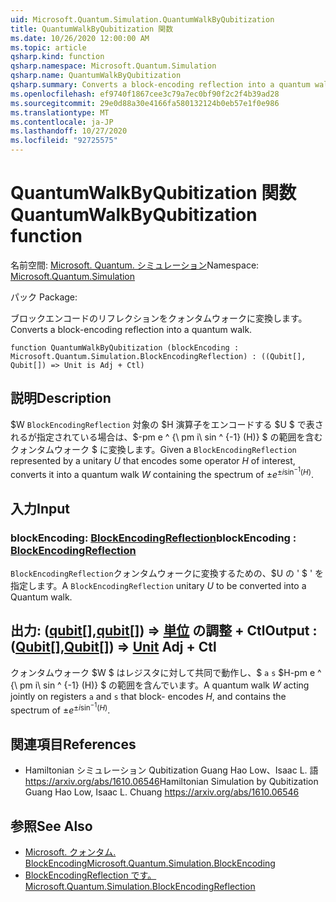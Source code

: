```yaml
---
uid: Microsoft.Quantum.Simulation.QuantumWalkByQubitization
title: QuantumWalkByQubitization 関数
ms.date: 10/26/2020 12:00:00 AM
ms.topic: article
qsharp.kind: function
qsharp.namespace: Microsoft.Quantum.Simulation
qsharp.name: QuantumWalkByQubitization
qsharp.summary: Converts a block-encoding reflection into a quantum walk.
ms.openlocfilehash: ef9740f1867cee3c79a7ec0bf90f2c2f4b39ad28
ms.sourcegitcommit: 29e0d88a30e4166fa580132124b0eb57e1f0e986
ms.translationtype: MT
ms.contentlocale: ja-JP
ms.lasthandoff: 10/27/2020
ms.locfileid: "92725575"
---
```

# <a name="quantumwalkbyqubitization-function"></a><span data-ttu-id="3b4fb-102">QuantumWalkByQubitization 関数</span><span class="sxs-lookup"><span data-stu-id="3b4fb-102">QuantumWalkByQubitization function</span></span>

<span data-ttu-id="3b4fb-103">名前空間: [Microsoft. Quantum. シミュレーション](xref:Microsoft.Quantum.Simulation)</span><span class="sxs-lookup"><span data-stu-id="3b4fb-103">Namespace: [Microsoft.Quantum.Simulation](xref:Microsoft.Quantum.Simulation)</span></span>

<span data-ttu-id="3b4fb-104">パック [](https://nuget.org/packages/)</span><span class="sxs-lookup"><span data-stu-id="3b4fb-104">Package: [](https://nuget.org/packages/)</span></span>


<span data-ttu-id="3b4fb-105">ブロックエンコードのリフレクションをクォンタムウォークに変換します。</span><span class="sxs-lookup"><span data-stu-id="3b4fb-105">Converts a block-encoding reflection into a quantum walk.</span></span>

```qsharp
function QuantumWalkByQubitization (blockEncoding : Microsoft.Quantum.Simulation.BlockEncodingReflection) : ((Qubit[], Qubit[]) => Unit is Adj + Ctl)
```


## <a name="description"></a><span data-ttu-id="3b4fb-106">説明</span><span class="sxs-lookup"><span data-stu-id="3b4fb-106">Description</span></span>

<span data-ttu-id="3b4fb-107">$W `BlockEncodingReflection` 対象の $H 演算子をエンコードする $U $ で表されるが指定されている場合は、$-pm e ^ {\ pm i\ sin ^ {-1} (H)} $ の範囲を含むクォンタムウォーク $ に変換します。</span><span class="sxs-lookup"><span data-stu-id="3b4fb-107">Given a `BlockEncodingReflection` represented by a unitary $U$ that encodes some operator $H$ of interest, converts it into a quantum walk $W$ containing the spectrum of $\pm e^{\pm i\sin^{-1}(H)}$.</span></span>

## <a name="input"></a><span data-ttu-id="3b4fb-108">入力</span><span class="sxs-lookup"><span data-stu-id="3b4fb-108">Input</span></span>

### <a name="blockencoding--blockencodingreflection"></a><span data-ttu-id="3b4fb-109">blockEncoding: [BlockEncodingReflection](xref:Microsoft.Quantum.Simulation.BlockEncodingReflection)</span><span class="sxs-lookup"><span data-stu-id="3b4fb-109">blockEncoding : [BlockEncodingReflection](xref:Microsoft.Quantum.Simulation.BlockEncodingReflection)</span></span>

<span data-ttu-id="3b4fb-110">`BlockEncodingReflection`クォンタムウォークに変換するための、$U の ' $ ' を指定します。</span><span class="sxs-lookup"><span data-stu-id="3b4fb-110">A `BlockEncodingReflection` unitary $U$ to be converted into a Quantum walk.</span></span>



## <a name="output--qubitqubit--unit-adj--ctl"></a><span data-ttu-id="3b4fb-111">出力: ([qubit](xref:microsoft.quantum.lang-ref.qubit)[],[qubit](xref:microsoft.quantum.lang-ref.qubit)[]) => [単位](xref:microsoft.quantum.lang-ref.unit) の調整 + Ctl</span><span class="sxs-lookup"><span data-stu-id="3b4fb-111">Output : ([Qubit](xref:microsoft.quantum.lang-ref.qubit)[],[Qubit](xref:microsoft.quantum.lang-ref.qubit)[]) => [Unit](xref:microsoft.quantum.lang-ref.unit) Adj + Ctl</span></span>

<span data-ttu-id="3b4fb-112">クォンタムウォーク $W $ はレジスタに対して共同で動作し、$ `a` `s` $H-pm e ^ {\ pm i\ sin ^ {-1} (H)} $ の範囲を含んでいます。</span><span class="sxs-lookup"><span data-stu-id="3b4fb-112">A quantum walk $W$ acting jointly on registers `a` and `s` that block- encodes $H$, and contains the spectrum of $\pm e^{\pm i\sin^{-1}(H)}$.</span></span>

## <a name="references"></a><span data-ttu-id="3b4fb-113">関連項目</span><span class="sxs-lookup"><span data-stu-id="3b4fb-113">References</span></span>

- <span data-ttu-id="3b4fb-114">Hamiltonian シミュレーション Qubitization Guang Hao Low、Isaac L. 語 https://arxiv.org/abs/1610.06546</span><span class="sxs-lookup"><span data-stu-id="3b4fb-114">Hamiltonian Simulation by Qubitization Guang Hao Low, Isaac L. Chuang https://arxiv.org/abs/1610.06546</span></span>

## <a name="see-also"></a><span data-ttu-id="3b4fb-115">参照</span><span class="sxs-lookup"><span data-stu-id="3b4fb-115">See Also</span></span>

- [<span data-ttu-id="3b4fb-116">Microsoft. クォンタム. BlockEncoding</span><span class="sxs-lookup"><span data-stu-id="3b4fb-116">Microsoft.Quantum.Simulation.BlockEncoding</span></span>](xref:Microsoft.Quantum.Simulation.BlockEncoding)
- [<span data-ttu-id="3b4fb-117">BlockEncodingReflection です。</span><span class="sxs-lookup"><span data-stu-id="3b4fb-117">Microsoft.Quantum.Simulation.BlockEncodingReflection</span></span>](xref:Microsoft.Quantum.Simulation.BlockEncodingReflection)